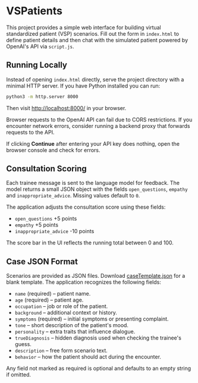 # VSPatients

This project provides a simple web interface for building virtual standardized patient (VSP) scenarios. Fill out the form in `index.html` to define patient details and then chat with the simulated patient powered by OpenAI's API via `script.js`.

## Running Locally

Instead of opening `index.html` directly, serve the project directory with a minimal HTTP server. If you have Python installed you can run:

```bash
python3 -m http.server 8000
```

Then visit [http://localhost:8000/](http://localhost:8000/) in your browser.

Browser requests to the OpenAI API can fail due to CORS restrictions. If you encounter network errors, consider running a backend proxy that forwards requests to the API.

If clicking **Continue** after entering your API key does nothing, open the browser console and check for errors.

## Consultation Scoring

Each trainee message is sent to the language model for feedback. The model returns a small JSON object with the fields `open_questions`, `empathy` and `inappropriate_advice`. Missing values default to `0`.

The application adjusts the consultation score using these fields:

- `open_questions` +5 points
- `empathy` +5 points
- `inappropriate_advice` -10 points

The score bar in the UI reflects the running total between 0 and 100.

## Case JSON Format

Scenarios are provided as JSON files. Download [caseTemplate.json](./caseTemplate.json) for a blank template. The application recognizes the following fields:

- `name` (required) – patient name.
- `age` (required) – patient age.
- `occupation` – job or role of the patient.
- `background` – additional context or history.
- `symptoms` (required) – initial symptoms or presenting complaint.
- `tone` – short description of the patient's mood.
- `personality` – extra traits that influence dialogue.
- `trueDiagnosis` – hidden diagnosis used when checking the trainee's guess.
- `description` – free form scenario text.
- `behavior` – how the patient should act during the encounter.

Any field not marked as required is optional and defaults to an empty string if omitted.
